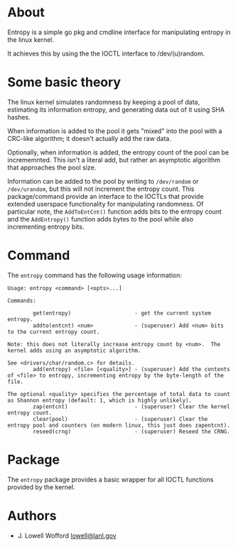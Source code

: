 # About

Entropy is a simple go pkg and cmdline interface for manipulating entropy in the linux kernel.

It achieves this by using the the IOCTL interface to /dev/(u)random.

# Some basic theory

The linux kernel simulates randomness by keeping a pool of data, estimating its information entropy, and generating data out of it using SHA hashes.

When information is added to the pool it gets "mixed" into the pool with a CRC-like algorithm; it doesn't actually add the raw data.

Optionally, when information is added, the entropy count of the pool can be incrememnted.  This isn't a literal add, but rather an asymptotic algorithm that approaches the pool size.

Information can be added to the pool by writing to `/dev/random` or `/dev/urandom`, but this will not increment the entropy count.  This package/command provide an interface to the IOCTLs that provide extended userspace functionality for manipulating randomness.  Of particular note, the `AddToEntCnt()` function adds bits to the entropy count and the `AddEntropy()` function adds bytes to the pool while also incrementing entropy bits.


# Command
The `entropy` command has the following usage information:

```
Usage: entropy <command> [<opts>...]

Commands:

        get(entropy)                    - get the current system entropy.
        addto(entcnt) <num>             - (superuser) Add <num> bits to the current entropy count.
                                                                          Note: this does not literally increase entropy count by <num>.  The kernel adds using an asymptotic algorithm.  
                                                                          See <drivers/char/random.c> for details.
        add(entropy) <file> [<quality>] - (superuser) Add the contents of <file> to entropy, incrementing entropy by the byte-length of the file. 
                                                                          The optional <quality> specifies the percentage of total data to count as Shannon entropy (default: 1, which is highly unlikely).
        zap(entcnt)                     - (superuser) Clear the kernel entropy count.
        clear(pool)                     - (superuser) Clear the entropy pool and counters (on modern linux, this just does zapentcnt).
        reseed(crng)                    - (superuser) Reseed the CRNG.
```

# Package

The `entropy` package provides a basic wrapper for all IOCTL functions provided by the kernel.

# Authors

- J. Lowell Wofford <lowell@lanl.gov>